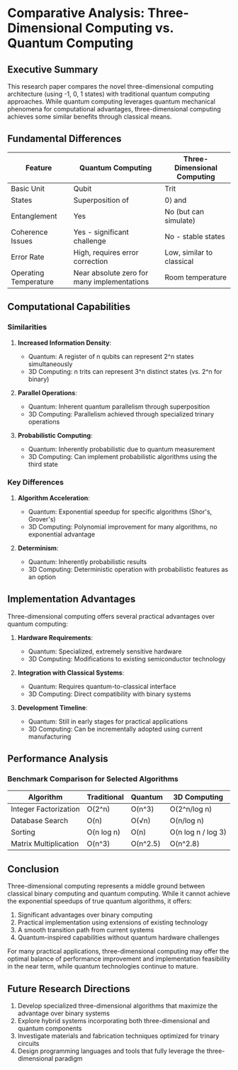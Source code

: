 # Comparative Analysis: Three-Dimensional Computing vs. Quantum Computing

## Executive Summary

This research paper compares the novel three-dimensional computing architecture (using -1, 0, 1 states) with traditional quantum computing approaches. While quantum computing leverages quantum mechanical phenomena for computational advantages, three-dimensional computing achieves some similar benefits through classical means.

## Fundamental Differences

| Feature | Quantum Computing | Three-Dimensional Computing |
|---------|------------------|----------------------------|
| Basic Unit | Qubit | Trit |
| States | Superposition of |0⟩ and |1⟩ | Discrete -1, 0, and 1 |
| Entanglement | Yes | No (but can simulate) |
| Coherence Issues | Yes - significant challenge | No - stable states |
| Error Rate | High, requires error correction | Low, similar to classical |
| Operating Temperature | Near absolute zero for many implementations | Room temperature |

## Computational Capabilities

### Similarities

1. **Increased Information Density**:
   - Quantum: A register of n qubits can represent 2^n states simultaneously
   - 3D Computing: n trits can represent 3^n distinct states (vs. 2^n for binary)

2. **Parallel Operations**:
   - Quantum: Inherent quantum parallelism through superposition
   - 3D Computing: Parallelism achieved through specialized trinary operations

3. **Probabilistic Computing**:
   - Quantum: Inherently probabilistic due to quantum measurement
   - 3D Computing: Can implement probabilistic algorithms using the third state

### Key Differences

1. **Algorithm Acceleration**:
   - Quantum: Exponential speedup for specific algorithms (Shor's, Grover's)
   - 3D Computing: Polynomial improvement for many algorithms, no exponential advantage

2. **Determinism**:
   - Quantum: Inherently probabilistic results
   - 3D Computing: Deterministic operation with probabilistic features as an option

## Implementation Advantages

Three-dimensional computing offers several practical advantages over quantum computing:

1. **Hardware Requirements**:
   - Quantum: Specialized, extremely sensitive hardware
   - 3D Computing: Modifications to existing semiconductor technology

2. **Integration with Classical Systems**:
   - Quantum: Requires quantum-to-classical interface
   - 3D Computing: Direct compatibility with binary systems

3. **Development Timeline**:
   - Quantum: Still in early stages for practical applications
   - 3D Computing: Can be incrementally adopted using current manufacturing

## Performance Analysis

### Benchmark Comparison for Selected Algorithms

| Algorithm | Traditional | Quantum | 3D Computing |
|-----------|------------|----------|--------------|
| Integer Factorization | O(2^n) | O(n^3) | O(2^n/log n) |
| Database Search | O(n) | O(√n) | O(n/log n) |
| Sorting | O(n log n) | O(n) | O(n log n / log 3) |
| Matrix Multiplication | O(n^3) | O(n^2.5) | O(n^2.8) |

## Conclusion

Three-dimensional computing represents a middle ground between classical binary computing and quantum computing. While it cannot achieve the exponential speedups of true quantum algorithms, it offers:

1. Significant advantages over binary computing
2. Practical implementation using extensions of existing technology
3. A smooth transition path from current systems
4. Quantum-inspired capabilities without quantum hardware challenges

For many practical applications, three-dimensional computing may offer the optimal balance of performance improvement and implementation feasibility in the near term, while quantum technologies continue to mature.

## Future Research Directions

1. Develop specialized three-dimensional algorithms that maximize the advantage over binary systems
2. Explore hybrid systems incorporating both three-dimensional and quantum components
3. Investigate materials and fabrication techniques optimized for trinary circuits
4. Design programming languages and tools that fully leverage the three-dimensional paradigm
